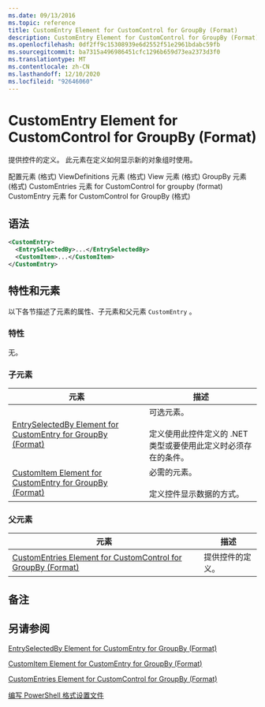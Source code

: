 ```yaml
---
ms.date: 09/13/2016
ms.topic: reference
title: CustomEntry Element for CustomControl for GroupBy (Format)
description: CustomEntry Element for CustomControl for GroupBy (Format)
ms.openlocfilehash: 0df2ff9c15308939e6d2552f51e2961bdabc59fb
ms.sourcegitcommit: ba7315a496986451cfc1296b659d73ea2373d3f0
ms.translationtype: MT
ms.contentlocale: zh-CN
ms.lasthandoff: 12/10/2020
ms.locfileid: "92646060"
---
```

# <a name="customentry-element-for-customcontrol-for-groupby-format"></a>CustomEntry Element for CustomControl for GroupBy (Format)

提供控件的定义。 此元素在定义如何显示新的对象组时使用。

配置元素 (格式) ViewDefinitions 元素 (格式) View 元素 (格式) GroupBy 元素 (格式) CustomEntries 元素 for CustomControl for groupby (format) CustomEntry 元素 for CustomControl for GroupBy (格式) 

## <a name="syntax"></a>语法

```xml
<CustomEntry>
  <EntrySelectedBy>...</EntrySelectedBy>
  <CustomItem>...</CustomItem>
</CustomEntry>
```

## <a name="attributes-and-elements"></a>特性和元素

以下各节描述了元素的属性、子元素和父元素 `CustomEntry` 。

### <a name="attributes"></a>特性

无。

### <a name="child-elements"></a>子元素

|元素|描述|
|-------------|-----------------|
|[EntrySelectedBy Element for CustomEntry for GroupBy (Format)](./entryselectedby-element-for-customentry-for-groupby-format.md)|可选元素。<br /><br /> 定义使用此控件定义的 .NET 类型或要使用此定义时必须存在的条件。|
|[CustomItem Element for CustomEntry for GroupBy (Format)](./customitem-element-for-customentry-for-groupby-format.md)|必需的元素。<br /><br /> 定义控件显示数据的方式。|

### <a name="parent-elements"></a>父元素

|元素|描述|
|-------------|-----------------|
|[CustomEntries Element for CustomControl for GroupBy (Format)](./customentries-element-for-customcontrol-for-groupby-format.md)|提供控件的定义。|

## <a name="remarks"></a>备注

## <a name="see-also"></a>另请参阅

[EntrySelectedBy Element for CustomEntry for GroupBy (Format)](./entryselectedby-element-for-customentry-for-groupby-format.md)

[CustomItem Element for CustomEntry for GroupBy (Format)](./customitem-element-for-customentry-for-groupby-format.md)

[CustomEntries Element for CustomControl for GroupBy (Format)](./customentries-element-for-customcontrol-for-groupby-format.md)

[编写 PowerShell 格式设置文件](./writing-a-powershell-formatting-file.md)
